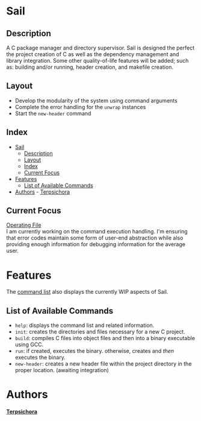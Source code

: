 # Sail
## Description
A C package manager and directory supervisor. Sail is designed the perfect the project creation of C as well as the dependency management and library integration. Some other quality-of-life features will be added; such as: building and/or running, header creation, and makefile creation.

## Layout
* Develop the modularity of the system using command arguments
* Complete the error handling for the `unwrap` instances
* Start the `new-header` command

## Index
- [Sail](#sail)
  - [Description](#description)
  - [Layout](#layout)
  - [Index](#index)
  - [Current Focus](#current-focus)
- [Features](#features)
  - [List of Available Commands](#list-of-available-commands)
- [Authors](#authors)
      - [Terpsichora](#terpsichora)

## Current Focus
[Operating File](https://github.com/terpsichora45/sail/blob/dev/src/main.rs)<br>
I am currently working on the command execution handling. I'm ensuring that error codes maintain some form of user-end abstraction while also providing enough information for debugging information for the average user.

# Features
The [command list](#list-of-available-commands) also displays the currently WIP aspects of Sail.
## List of Available Commands
* `help`: displays the command list and related information.
* `init`: creates the directories and files necessary for a new C project.
* `build`: compiles C files into object files and then into a binary executable using GCC.
* `run`: if created, executes the binary. otherwise, creates and *then* executes the binary.
* `new-header`: creates a new header file within the project directory in the proper location. (awaiting integration)

# Authors
#### [Terpsichora](https://github.com/terpsichora45/)
